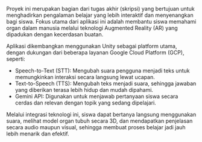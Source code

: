 
Proyek ini merupakan bagian dari tugas akhir (skripsi) yang bertujuan untuk menghadirkan pengalaman belajar yang lebih interaktif dan menyenangkan bagi siswa. Fokus utama dari aplikasi ini adalah membantu siswa memahami organ dalam manusia melalui teknologi Augmented Reality (AR) yang dipadukan dengan kecerdasan buatan.

Aplikasi dikembangkan menggunakan Unity sebagai platform utama, dengan dukungan dari beberapa layanan Google Cloud Platform (GCP), seperti:
- Speech-to-Text (STT): Mengubah suara pengguna menjadi teks untuk memungkinkan interaksi secara langsung lewat ucapan.
- Text-to-Speech (TTS): Mengubah teks menjadi suara, sehingga jawaban yang diberikan terasa lebih hidup dan mudah dipahami.
- Gemini API: Digunakan untuk menjawab pertanyaan siswa secara cerdas dan relevan dengan topik yang sedang dipelajari.

Melalui integrasi teknologi ini, siswa dapat bertanya langsung menggunakan suara, melihat model organ tubuh secara 3D, dan mendapatkan penjelasan secara audio maupun visual, sehingga membuat proses belajar jadi jauh lebih menarik dan efektif.
